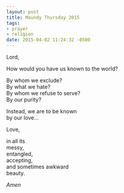 ```yaml
---
layout: post
title: Maundy Thursday 2015
tags:
- prayer
- religion
date: 2015-04-02 11:24:32 -0500
---
```


Lord,

How would you have us known to the world?

By whom we exclude?  
By what we hate?  
By whom we refuse to serve?  
By our purity?

Instead, we are to be known  
by our love...

Love,

in all its  
messy,  
entangled,  
accepting,  
and sometimes awkward  
beauty.

*Amen*
